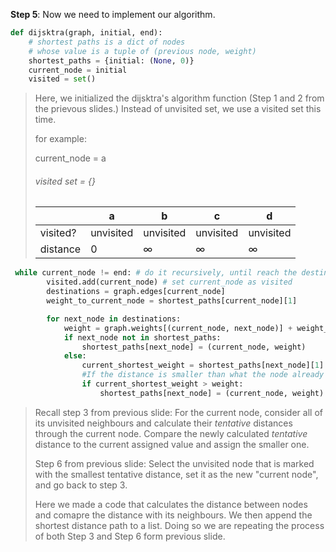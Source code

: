 <!--title={Dijkstra's Algorithm in Python}-->

<!--badges={Algorithms:15,Python:5}-->

<!--concepts={useOfGraphs, realLifeApplication, Dijkstra'sAlgorithm, Dijkstra'sdirected,}-->

**Step 5**: Now we need to implement our algorithm.

```python
def dijsktra(graph, initial, end):
    # shortest paths is a dict of nodes
    # whose value is a tuple of (previous node, weight)
    shortest_paths = {initial: (None, 0)}
    current_node = initial
    visited = set()
```

> Here, we initialized the dijsktra's algorithm function (Step 1 and 2 from the prievous slides.) Instead of unvisited set, we use a visited set this time.
>
> for example:
>
> current_node = a
>
> ###### visited set = {}
>
> |          | a         | b         | c         | d         |
> | -------- | --------- | --------- | --------- | --------- |
> | visited? | unvisited | unvisited | unvisited | unvisited |
> | distance | 0         | ∞         | ∞         | ∞         |



```python
 while current_node != end: # do it recursively, until reach the destination node
        visited.add(current_node) # set current_node as visited
        destinations = graph.edges[current_node]
        weight_to_current_node = shortest_paths[current_node][1] 

        for next_node in destinations:
            weight = graph.weights[(current_node, next_node)] + weight_to_current_node
            if next_node not in shortest_paths:
                shortest_paths[next_node] = (current_node, weight)
            else:
                current_shortest_weight = shortest_paths[next_node][1]
                #If the distance is smaller than what the node already have, we update the distance of the node.
                if current_shortest_weight > weight:
                    shortest_paths[next_node] = (current_node, weight) 
```

> Recall step 3 from previous slide: For the current node, consider all of its unvisited neighbours and calculate their *tentative* distances through the current node. Compare the newly calculated *tentative* distance to the current assigned value and assign the smaller one. 
>
> Step 6 from previous slide: Select the unvisited node that is marked with the smallest tentative distance, set it as the new "current node", and go back to step 3.
>
> Here we made a code that calculates the distance between nodes and comapre the distance with its neighbours. We then append the shortest distance path to a list. Doing so we are repeating the process of both Step 3 and Step 6 form previous slide.

